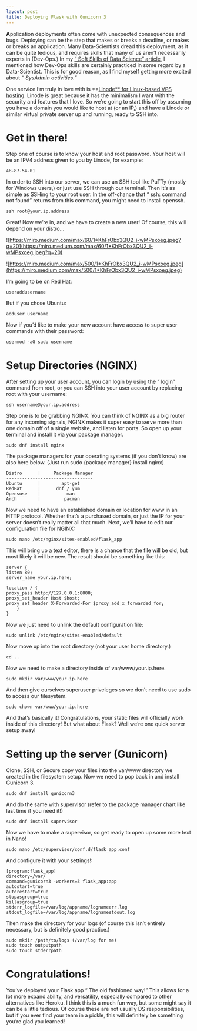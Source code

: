 ```yaml
---
layout: post
title: Deploying Flask with Gunicorn 3
---
```




**A**pplication deployments often come with unexpected consequences and bugs. Deploying can be the step that makes or breaks a deadline, or makes or breaks an application. Many Data-Scientists dread this deployment, as it can be quite tedious, and requires skills that many of us aren’t necessarily experts in (Dev-Ops.) In my [“ Soft Skills of Data Science” article](https://towardsdatascience.com/the-unspoken-data-science-soft-skills-cc836d51b73d?source=your_stories_page---------------------------), I mentioned how Dev-Ops skills are certainly practiced in some regard by a Data-Scientist. This is for good reason, as I find myself getting more excited about *“ SysAdmin activities.”*

One service I’m truly in love with is **[Linode** for Linux-based VPS hosting](https://towardsdatascience.com/linode-might-be-the-best-deployment-solution-ad8991282c32?source=your_stories_page---------------------------). Linode is great because it has the minimalism I want with the security and features that I love. So we’re going to start this off by assuming you have a domain you would like to host at (or an IP,) and have a Linode or similar virtual private server up and running, ready to SSH into.

# **Get in there!**

Step one of course is to know your host and root password. Your host will be an IPV4 address given to you by Linode, for example:

```
48.87.54.01
```

In order to SSH into our server, we can use an SSH tool like PuTTy (mostly for Windows users,) or just use SSH through our terminal. Then it’s as simple as SSHing to your root user. In the off-chance that “ ssh: command not found” returns from this command, you might need to install openssh.

```
ssh root@your.ip.address
```

Great! Now we’re in, and we have to create a new user! Of course, this will depend on your distro…

![https://miro.medium.com/max/60/1*KhFrObx3QU2_i-wMPsxoeg.jpeg?q=20](https://miro.medium.com/max/60/1*KhFrObx3QU2_i-wMPsxoeg.jpeg?q=20)

![https://miro.medium.com/max/500/1*KhFrObx3QU2_i-wMPsxoeg.jpeg](https://miro.medium.com/max/500/1*KhFrObx3QU2_i-wMPsxoeg.jpeg)

I’m going to be on Red Hat:

```
useraddusername
```

But if you chose Ubuntu:

```
adduser username
```

Now if you’d like to make your new account have access to super user commands with their password:

```
usermod -aG sudo username
```

# **Setup Directories (NGINX)**

After setting up your user account, you can login by using the “ login” command from root, or you can SSH into your user account by replacing root with your username:

```
ssh username@your.ip.address
```

Step one is to be grabbing NGINX. You can think of NGINX as a big router for any incoming signals, NGINX makes it super easy to serve more than one domain off of a single website, and listen for ports. So open up your terminal and install it via your package manager.

```
sudo dnf install nginx
```

The package managers for your operating systems (if you don’t know) are also here below. (Just run sudo {package manager} install nginx)

```
Distro      |     Package Manager
---------------------------------
Ubuntu      |        apt-get
RedHat      |      dnf / yum
Opensuse    |          man
Arch        |         pacman
```

Now we need to have an established domain or location for www in an HTTP protocol. Whether that’s a purchased domain, or just the IP for your server doesn’t really matter all that much. Next, we’ll have to edit our configuration file for NGINX:

```
sudo nano /etc/nginx/sites-enabled/flask_app
```

This will bring up a text editor, there is a chance that the file will be old, but most likely it will be new. The result should be something like this:

```
server {
listen 80;
server_name your.ip.here;

location / {
proxy_pass http://127.0.0.1:8000;
proxy_set_header Host $host;
proxy_set_header X-Forwarded-For $proxy_add_x_forwarded_for;
    }
}
```

Now we just need to unlink the default configuration file:

```
sudo unlink /etc/nginx/sites-enabled/default
```

Now move up into the root directory (not your user home directory.)

```
cd ..
```

Now we need to make a directory inside of var/www/your.ip.here.

```
sudo mkdir var/www/your.ip.here
```

And then give ourselves superuser priveleges so we don’t need to use sudo to access our filesystem.

```
sudo chown var/www/your.ip.here
```

And that’s basically it! Congratulations, your static files will officially work inside of this directory! But what about Flask? Well we’re one quick server setup away!

# **Setting up the server (Gunicorn)**

Clone, SSH, or Secure copy your files into the var/www directory we created in the filesystem setup. Now we need to pop back in and install Gunicorn 3.

```
sudo dnf install gunicorn3
```

And do the same with supervisor (refer to the package manager chart like last time if you need it!)

```
sudo dnf install supervisor
```

Now we have to make a supervisor, so get ready to open up some more text in Nano!

```
sudo nano /etc/supervisor/conf.d/flask_app.conf
```

And configure it with your settings!:

```
[program:flask_app]
directory=/var/
command=gunicorn3 -workers=3 flask_app:app
autostart=true
autorestart=true
stopasgroup=true
killasgroup=true
stderr_logfile=/var/log/appname/lognameerr.log
stdout_logfile=/var/log/appname/lognamestdout.log
```

Then make the directory for your logs (of course this isn’t entirely necessary, but is definitely good practice.)

```
sudo mkdir /path/to/logs (/var/log for me)
sudo touch outputpath
sudo touch stderrpath
```

# **Congratulations!**

You’ve deployed your Flask app “ The old fashioned way!” This allows for a lot more expand ability, and versatility, especially compared to other alternatives like Heroku. I think this is a much fun way, but some might say it can be a little tedious. Of course these are not usually DS responsibilities, but if you ever find your team in a pickle, this will definitely be something you’re glad you learned!
